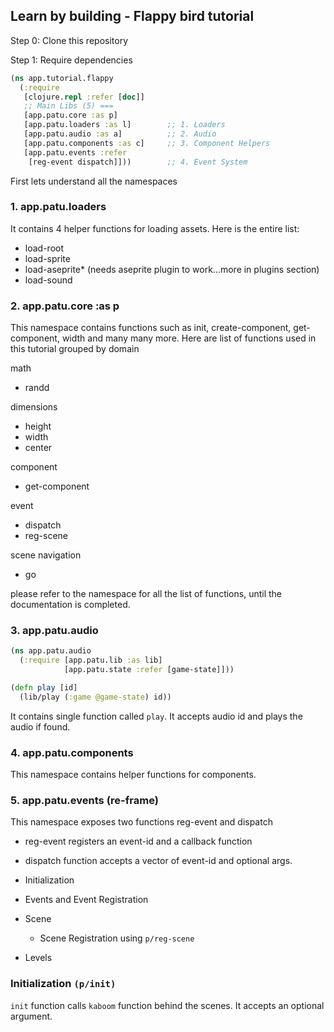 ## Learn by building - Flappy bird tutorial

Step 0: Clone this repository

Step 1: Require dependencies

```clj
(ns app.tutorial.flappy
  (:require
   [clojure.repl :refer [doc]]
   ;; Main Libs (5) ===
   [app.patu.core :as p]
   [app.patu.loaders :as l]        ;; 1. Loaders
   [app.patu.audio :as a]          ;; 2. Audio
   [app.patu.components :as c]     ;; 3. Component Helpers
   [app.patu.events :refer
    [reg-event dispatch]]))        ;; 4. Event System
```

First lets understand all the namespaces

### 1. app.patu.loaders

It contains 4 helper functions for loading assets. Here is the entire list:

- load-root
- load-sprite
- load-aseprite\* (needs aseprite plugin to work...more in plugins section)
- load-sound

### 2. app.patu.core :as p

This namespace contains functions such as init, create-component, get-component, width and many many more.
Here are list of functions used in this tutorial grouped by domain

math

- randd

dimensions

- height
- width
- center

component

- get-component

event

- dispatch
- reg-scene

scene navigation

- go

please refer to the namespace for all the list of functions, until the documentation is completed.

### 3. app.patu.audio

```clj
(ns app.patu.audio
  (:require [app.patu.lib :as lib]
            [app.patu.state :refer [game-state]]))

(defn play [id]
  (lib/play (:game @game-state) id))

```

It contains single function called `play`. It accepts audio id and plays the audio if found.

### 4. app.patu.components

This namespace contains helper functions for components.

### 5. app.patu.events (re-frame)

This namespace exposes two functions reg-event and dispatch

- reg-event registers an event-id and a callback function
- dispatch function accepts a vector of event-id and optional args.

- Initialization
- Events and Event Registration
- Scene
  - Scene Registration using `p/reg-scene`
- Levels

### Initialization `(p/init)`

`init` function calls `kaboom` function behind the scenes. It accepts an optional argument.
